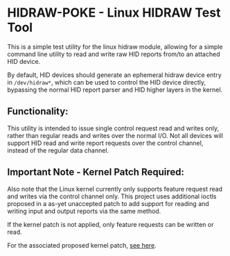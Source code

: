 HIDRAW-POKE - Linux HIDRAW Test Tool
====================================

This is a simple test utility for the linux hidraw module, allowing for a
simple command line utility to read and write raw HID reports from/to an
attached HID device.

By default, HID devices should generate an ephemeral hidraw device entry
in `/dev/hidraw*`, which can be used to control the HID device directly,
bypassing the normal HID report parser and HID higher layers in the
kernel.

Functionality:
--------------
This utility is intended to issue single control request read and writes
only, rather than regular reads and writes over the normal I/O. Not all
devices will support HID read and write report requests over the control
channel, instead of the regular data channel.

Important Note - Kernel Patch Required:
---------------------------------------
Also note that the Linux kernel currently only supports feature request
read and writes via the control channel only. This project uses
additional ioctls proposed in a as-yet unaccepted patch to add support
for reading and writing input and output reports via the same method.

If the kernel patch is not applied, only feature requests can be written
or read.

For the associated proposed kernel patch, [see here](https://github.com/abcminiuser/linux/tree/topic-linux-hidraw).
